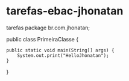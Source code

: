 # tarefas-ebac-jhonatan
tarefas
package br.com.jhonatan;

public class PrimeiraClasse {

	public static void main(String[] args) {
		System.out.print("HelloJhonatan");
	}

}